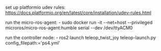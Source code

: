 set up platformio udev rules: https://docs.platformio.org/en/latest/core/installation/udev-rules.html

run the micro-ros-agent:
    - sudo docker run -it --net=host --privileged microros/micro-ros-agent:humble serial --dev /dev/ttyACM0

run the controller node:
    - ros2 launch teleop_twist_joy teleop-launch.py config_filepath:='ps4.yml'